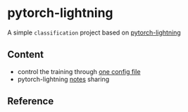 # pytorch-lightning
A simple `classification` project based on [pytorch-lightning](https://github.com/PyTorchLightning/pytorch-lightning)

## Content
- control the training through [one config file](https://github.com/rentainhe/mini-classification/blob/master/configs/cifar100.yaml)
- pytorch-lightning [notes]() sharing

## Reference
